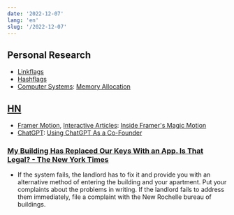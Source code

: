 ```yaml
---
date: '2022-12-07'
lang: 'en'
slug: '/2022-12-07'
---
```


## Personal Research

- [Linkflags](./../.././docs/pages/Linkflags.md)
- [Hashflags](./../.././docs/pages/Hashflags.md)
- [Computer Systems](./../.././docs/pages/Computer%20Systems.md): [Memory Allocation](./../.././docs/pages/Memory%20Allocation.md)

## [HN](./../.././docs/pages/Hacker%20News.md)

- [Framer Motion](./../.././docs/pages/Framer%20Motion.md), [Interactive Articles](./../.././docs/pages/Interactive%20Articles.md): [Inside Framer's Magic Motion](https://www.nan.fyi/magic-motion)
- [ChatGPT](./../.././docs/pages/ChatGPT.md): [Using ChatGPT As a Co-Founder](https://www.atomic14.com/2022/12/05/using-chatgpt-as-a-co-founder.html)

### [My Building Has Replaced Our Keys With an App. Is That Legal? - The New York Times](https://www.nytimes.com/2022/12/03/realestate/my-building-has-replaced-our-keys-with-an-app-is-that-legal.html)

- If the system fails, the landlord has to fix it and provide you with an alternative method of entering the building and your apartment. Put your complaints about the problems in writing. If the landlord fails to address them immediately, file a complaint with the New Rochelle bureau of buildings.

<head>
  <html lang="en-US"/>
</head>
